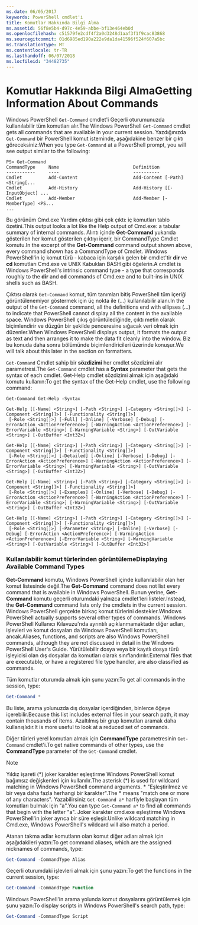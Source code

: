 ```yaml
---
ms.date: 06/05/2017
keywords: PowerShell cmdlet'i
title: Komutlar Hakkında Bilgi Alma
ms.assetid: 56f8e5b4-d97c-4e59-abbe-bf13e464eb0d
ms.openlocfilehash: c51579fe2cdf4f2a0d3248d1aaf3f1f9cac83868
ms.sourcegitcommit: 01d6985ed190a222e9da1da41596f524f607a5bc
ms.translationtype: MT
ms.contentlocale: tr-TR
ms.lasthandoff: 06/07/2018
ms.locfileid: "34482735"
---
```

# <a name="getting-information-about-commands"></a><span data-ttu-id="44b08-103">Komutlar Hakkında Bilgi Alma</span><span class="sxs-lookup"><span data-stu-id="44b08-103">Getting Information About Commands</span></span>
<span data-ttu-id="44b08-104">Windows PowerShell `Get-Command` cmdlet'i Geçerli oturumunuzda kullanılabilir tüm komutları alır.</span><span class="sxs-lookup"><span data-stu-id="44b08-104">The Windows PowerShell `Get-Command` cmdlet gets all commands that are available in your current session.</span></span> <span data-ttu-id="44b08-105">Yazdığınızda `Get-Command` bir PowerShell komut isteminde, aşağıdakine benzer bir çıktı göreceksiniz:</span><span class="sxs-lookup"><span data-stu-id="44b08-105">When you type `Get-Command` at a PowerShell prompt, you will see output similar to the following:</span></span>

```
PS> Get-Command
CommandType     Name                            Definition
-----------     ----                            ----------
Cmdlet          Add-Content                     Add-Content [-Path] <String[...
Cmdlet          Add-History                     Add-History [[-InputObject] ...
Cmdlet          Add-Member                      Add-Member [-MemberType] <PS...
...
```

<span data-ttu-id="44b08-106">Bu görünüm Cmd.exe Yardım çıktısı gibi çok çıktı: iç komutları tablo özetini.</span><span class="sxs-lookup"><span data-stu-id="44b08-106">This output looks a lot like the Help output of Cmd.exe: a tabular summary of internal commands.</span></span> <span data-ttu-id="44b08-107">Alıntı içinde **Get-Command** yukarıda gösterilen her komut gösterilen çıktıyı içerir, bir CommandType Cmdlet komutu.</span><span class="sxs-lookup"><span data-stu-id="44b08-107">In the excerpt of the **Get-Command** command output shown above, every command shown has a CommandType of Cmdlet.</span></span> <span data-ttu-id="44b08-108">Windows PowerShell'in iç komut türü - kabaca için karşılık gelen bir cmdlet'tir **dir** ve **cd** komutları Cmd.exe ve UNIX Kabukları BASH gibi öğelerin.</span><span class="sxs-lookup"><span data-stu-id="44b08-108">A cmdlet is Windows PowerShell's intrinsic command type - a type that corresponds roughly to the **dir** and **cd** commands of Cmd.exe and to built-ins in UNIX shells such as BASH.</span></span>

<span data-ttu-id="44b08-109">Çıktısı olarak `Get-Command` komut, tüm tanımları bitiş PowerShell tüm içeriği görüntülenemiyor göstermek için üç nokta ile (...) kullanılabilir alanı.</span><span class="sxs-lookup"><span data-stu-id="44b08-109">In the output of the `Get-Command` command, all the definitions end with ellipses (...) to indicate that PowerShell cannot display all the content in the available space.</span></span> <span data-ttu-id="44b08-110">Windows PowerShell çıkış görüntülediğinde, çıktı metin olarak biçimlendirir ve düzgün bir şekilde penceresine sığacak veri olmak için düzenler.</span><span class="sxs-lookup"><span data-stu-id="44b08-110">When Windows PowerShell displays output, it formats the output as text and then arranges it to make the data fit cleanly into the window.</span></span> <span data-ttu-id="44b08-111">Biz bu konuda daha sonra bölümünde biçimlendiricileri üzerinde konuşur.</span><span class="sxs-lookup"><span data-stu-id="44b08-111">We will talk about this later in the section on formatters.</span></span>

<span data-ttu-id="44b08-112">`Get-Command` Cmdlet sahip bir **sözdizimi** her cmdlet sözdizimi alır parametresi.</span><span class="sxs-lookup"><span data-stu-id="44b08-112">The `Get-Command` cmdlet has a **Syntax** parameter that gets the syntax of each cmdlet.</span></span> <span data-ttu-id="44b08-113">Get-Help cmdlet sözdizimi almak için aşağıdaki komutu kullanın:</span><span class="sxs-lookup"><span data-stu-id="44b08-113">To get the syntax of the Get-Help cmdlet, use the following command:</span></span>

```
Get-Command Get-Help -Syntax

Get-Help [[-Name] <String>] [-Path <String>] [-Category <String[]>] [-Component <String[]>] [-Functionality <String[]>]
 [-Role <String[]>] [-Full] [-Online] [-Verbose] [-Debug] [-ErrorAction <ActionPreference>] [-WarningAction <ActionPreference>] [-ErrorVariable <String>] [-WarningVariable <String>] [-OutVariable <String>] [-OutBuffer <Int32>]

Get-Help [[-Name] <String>] [-Path <String>] [-Category <String[]>] [-Component <String[]>] [-Functionality <String[]>]
 [-Role <String[]>] [-Detailed] [-Online] [-Verbose] [-Debug] [-ErrorAction <ActionPreference>] [-WarningAction <ActionPreference>] [-ErrorVariable <String>] [-WarningVariable <String>] [-OutVariable <String>] [-OutBuffer <Int32>]

Get-Help [[-Name] <String>] [-Path <String>] [-Category <String[]>] [-Component <String[]>] [-Functionality <String[]>]
 [-Role <String[]>] [-Examples] [-Online] [-Verbose] [-Debug] [-ErrorAction <ActionPreference>] [-WarningAction <ActionPreference>] [-ErrorVariable <String>] [-WarningVariable <String>] [-OutVariable <String>] [-OutBuffer <Int32>]

Get-Help [[-Name] <String>] [-Path <String>] [-Category <String[]>] [-Component <String[]>] [-Functionality <String[]>]
 [-Role <String[]>] [-Parameter <String>] [-Online] [-Verbose] [-Debug] [-ErrorAction <ActionPreference>] [-WarningAction <ActionPreference>] [-ErrorVariable <String>] [-WarningVariable <String>] [-OutVariable <String>] [-OutBuffer <Int32>]
```

### <a name="displaying-available-command-types"></a><span data-ttu-id="44b08-114">Kullanılabilir komut türlerinden görüntüleme</span><span class="sxs-lookup"><span data-stu-id="44b08-114">Displaying Available Command Types</span></span>
<span data-ttu-id="44b08-115">**Get-Command** komutu, Windows PowerShell içinde kullanılabilir olan her komut listesinde değil.</span><span class="sxs-lookup"><span data-stu-id="44b08-115">The **Get-Command** command does not list every command that is available in Windows PowerShell.</span></span> <span data-ttu-id="44b08-116">Bunun yerine, **Get-Command** komutu geçerli oturumdaki yalnızca cmdlet'leri listeler.</span><span class="sxs-lookup"><span data-stu-id="44b08-116">Instead, the **Get-Command** command lists only the cmdlets in the current session.</span></span> <span data-ttu-id="44b08-117">Windows PowerShell gerçekte birkaç komut türlerini destekler.</span><span class="sxs-lookup"><span data-stu-id="44b08-117">Windows PowerShell actually supports several other types of commands.</span></span> <span data-ttu-id="44b08-118">Windows PowerShell Kullanıcı Kılavuzu'nda ayrıntılı açıklanmamaktadır diğer adları, işlevleri ve komut dosyaları da Windows PowerShell komutları, ancak.</span><span class="sxs-lookup"><span data-stu-id="44b08-118">Aliases, functions, and scripts are also Windows PowerShell commands, although they are not discussed in detail in the Windows PowerShell User's Guide.</span></span> <span data-ttu-id="44b08-119">Yürütülebilir dosya veya bir kayıtlı dosya türü işleyicisi olan dış dosyalar da komutları olarak sınıflandırılır.</span><span class="sxs-lookup"><span data-stu-id="44b08-119">External files that are executable, or have a registered file type handler, are also classified as commands.</span></span>

<span data-ttu-id="44b08-120">Tüm komutlar oturumda almak için şunu yazın:</span><span class="sxs-lookup"><span data-stu-id="44b08-120">To get all commands in the session, type:</span></span>

```powershell
Get-Command *
```

<span data-ttu-id="44b08-121">Bu liste, arama yolunuzda dış dosyalar içerdiğinden, binlerce öğeye içerebilir.</span><span class="sxs-lookup"><span data-stu-id="44b08-121">Because this list includes external files in your search path, it may contain thousands of items.</span></span> <span data-ttu-id="44b08-122">Azaltılmış bir grup komutları aramak daha kullanışlıdır.</span><span class="sxs-lookup"><span data-stu-id="44b08-122">It is more useful to look at a reduced set of commands.</span></span>

<span data-ttu-id="44b08-123">Diğer türleri yerel komutları almak için **CommandType** parametresinin `Get-Command` cmdlet'i.</span><span class="sxs-lookup"><span data-stu-id="44b08-123">To get native commands of other types, use the **CommandType** parameter of the `Get-Command` cmdlet.</span></span>

> [!NOTE]
> <span data-ttu-id="44b08-124">Yıldız işareti (\*) joker karakter eşleştirme Windows PowerShell komut bağımsız değişkenleri için kullanılır.</span><span class="sxs-lookup"><span data-stu-id="44b08-124">The asterisk (\*) is used for wildcard matching in Windows PowerShell command arguments.</span></span> <span data-ttu-id="44b08-125">\* "Eşleştirilmez ve bir veya daha fazla herhangi bir karakter".</span><span class="sxs-lookup"><span data-stu-id="44b08-125">The \* means "match one or more of any characters".</span></span> <span data-ttu-id="44b08-126">Yazabilirsiniz `Get-Command a*` harfiyle başlayan tüm komutları bulmak için "a".</span><span class="sxs-lookup"><span data-stu-id="44b08-126">You can type `Get-Command a*` to find all commands that begin with the letter "a".</span></span> <span data-ttu-id="44b08-127">Joker karakter cmd.exe eşleştirme Windows PowerShell'in joker ayrıca bir süre eşleşir.</span><span class="sxs-lookup"><span data-stu-id="44b08-127">Unlike wildcard matching in Cmd.exe, Windows PowerShell's wildcard will also match a period.</span></span>

<span data-ttu-id="44b08-128">Atanan takma adlar komutların olan komut diğer adları almak için aşağıdakileri yazın:</span><span class="sxs-lookup"><span data-stu-id="44b08-128">To get command aliases, which are the assigned nicknames of commands, type:</span></span>

```powershell
Get-Command -CommandType Alias
```

<span data-ttu-id="44b08-129">Geçerli oturumdaki işlevleri almak için şunu yazın:</span><span class="sxs-lookup"><span data-stu-id="44b08-129">To get the functions in the current session, type:</span></span>

```powershell
Get-Command -CommandType Function
```

<span data-ttu-id="44b08-130">Windows PowerShell'in arama yolunda komut dosyalarını görüntülemek için şunu yazın:</span><span class="sxs-lookup"><span data-stu-id="44b08-130">To display scripts in Windows PowerShell's search path, type:</span></span>

```powershell
Get-Command -CommandType Script
```
